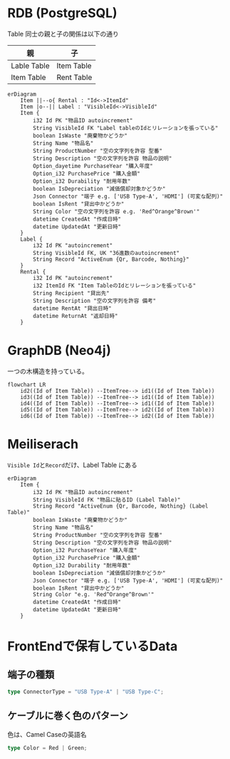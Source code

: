 # RDB (PostgreSQL)

Table 同士の親と子の関係は以下の通り

| 親          | 子         |
| ----------- | ---------- |
| Lable Table | Item Table |
| Item Table  | Rent Table |

```mermaid
erDiagram
    Item ||--o{ Rental : "Id<->ItemId"
    Item |o--|| Label : "VisibleId<->VisibleId"
    Item {
        i32 Id PK "物品ID autoincrement"
        String VisibleId FK "Label tableのIdとリレーションを張っている"
        boolean IsWaste "廃棄物かどうか"
        String Name "物品名"
        String ProductNumber "空の文字列を許容 型番"
        String Description "空の文字列を許容 物品の説明"
        Option_dayetime PurchaseYear "購入年度"
        Option_i32 PurchasePrice "購入金額"
        Option_i32 Durability "耐用年数"
        boolean IsDepreciation "減価償却対象かどうか"
        Json Connector "端子 e.g. ['USB Type-A', 'HDMI'] (可変な配列)"
        boolean IsRent "貸出中かどうか"
        String Color "空の文字列を許容 e.g. 'Red^Orange^Brown'"
        datetime CreatedAt "作成日時"
        datetime UpdatedAt "更新日時"
    }
    Label {
        i32 Id PK "autoincrement"
        String VisibleId FK, UK "36進数のautoincrement"
        String Record "ActiveEnum {Qr, Barcode, Nothing}"
    }
    Rental {
        i32 Id PK "autoincrement"
        i32 ItemId FK "Item TableのIdとリレーションを張っている"
        String Recipient "貸出先"
        String Description "空の文字列を許容 備考"
        datetime RentAt "貸出日時"
        datetime ReturnAt "返却日時"
    }
```

# GraphDB (Neo4j)

一つの木構造を持っている。

```mermaid
flowchart LR
    id2((Id of Item Table)) --ItemTree--> id1((Id of Item Table))
    id3((Id of Item Table)) --ItemTree--> id1((Id of Item Table))
    id4((Id of Item Table)) --ItemTree--> id1((Id of Item Table))
    id5((Id of Item Table)) --ItemTree--> id2((Id of Item Table))
    id6((Id of Item Table)) --ItemTree--> id2((Id of Item Table))
```

# Meiliserach

`Visible Id`と`Record`だけ、Label Table にある

```mermaid
erDiagram
    Item {
        i32 Id PK "物品ID autoincrement"
        String VisibleId FK "物品に貼るID (Label Table)"
        String Record "ActiveEnum {Qr, Barcode, Nothing} (Label Table)"
        boolean IsWaste "廃棄物かどうか"
        String Name "物品名"
        String ProductNumber "空の文字列を許容 型番"
        String Description "空の文字列を許容 物品の説明"
        Option_i32 PurchaseYear "購入年度"
        Option_i32 PurchasePrice "購入金額"
        Option_i32 Durability "耐用年数"
        boolean IsDepreciation "減価償却対象かどうか"
        Json Connector "端子 e.g. ['USB Type-A', 'HDMI'] (可変な配列)"
        boolean IsRent "貸出中かどうか"
        String Color "e.g. 'Red^Orange^Brown'"
        datetime CreatedAt "作成日時"
        datetime UpdatedAt "更新日時"
    }
```

# FrontEndで保有しているData

## 端子の種類

```typescript
type ConnectorType = "USB Type-A" | "USB Type-C";
```

## ケーブルに巻く色のパターン

色は、Camel Caseの英語名

```typescript
type Color = Red | Green;
```
